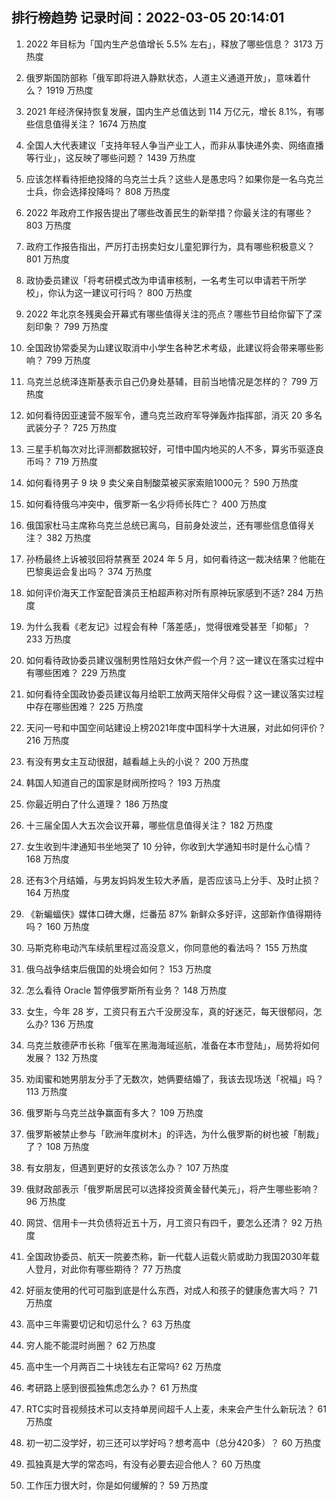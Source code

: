 
## 排行榜趋势 记录时间：2022-03-05 20:14:01
  
  1. 2022 年目标为「国内生产总值增长 5.5% 左右」，释放了哪些信息？ 3173 万热度
    
  2. 俄罗斯国防部称「俄军即将进入静默状态，人道主义通道开放」，意味着什么？ 1919 万热度
    
  3. 2021 年经济保持恢复发展，国内生产总值达到 114 万亿元，增长 8.1%，有哪些信息值得关注？ 1674 万热度
    
  4. 全国人大代表建议「支持年轻人争当产业工人，而非从事快递外卖、网络直播等行业」，这反映了哪些问题？ 1439 万热度
    
  5. 应该怎样看待拒绝投降的乌克兰士兵？这些人是愚忠吗？如果你是一名乌克兰士兵，你会选择投降吗？ 808 万热度
    
  6. 2022 年政府工作报告提出了哪些改善民生的新举措？你最关注的有哪些？ 803 万热度
    
  7. 政府工作报告指出，严厉打击拐卖妇女儿童犯罪行为，具有哪些积极意义？ 801 万热度
    
  8. 政协委员建议「将考研模式改为申请审核制，一名考生可以申请若干所学校」，你认为这一建议可行吗？ 800 万热度
    
  9. 2022 年北京冬残奥会开幕式有哪些值得关注的亮点？哪些节目给你留下了深刻印象？ 799 万热度
    
  10. 全国政协常委吴为山建议取消中小学生各种艺术考级，此建议将会带来哪些影响？ 799 万热度
    
  11. 乌克兰总统泽连斯基表示自己仍身处基辅，目前当地情况是怎样的？ 799 万热度
    
  12. 如何看待因亚速营不服军令，遭乌克兰政府军导弹轰炸指挥部，消灭 20 多名武装分子？ 725 万热度
    
  13. 三星手机每次对比评测都数据较好，可惜中国内地买的人不多，算劣币驱逐良币吗？ 719 万热度
    
  14. 如何看待男子 9 块 9 卖父亲自制酸菜被买家索赔1000元？ 590 万热度
    
  15. 如何看待俄乌冲突中，俄罗斯一名少将师长阵亡？ 400 万热度
    
  16. 俄国家杜马主席称乌克兰总统已离乌，目前身处波兰，还有哪些信息值得关注？ 382 万热度
    
  17. 孙杨最终上诉被驳回将禁赛至 2024 年 5 月，如何看待这一裁决结果？他能在巴黎奥运会复出吗？ 374 万热度
    
  18. 如何评价海天工作室配音演员王柏超声称对所有原神玩家感到不适? 284 万热度
    
  19. 为什么我看《老友记》过程会有种「落差感」，觉得很难受甚至「抑郁」？ 233 万热度
    
  20. 如何看待政协委员建议强制男性陪妇女休产假一个月？这一建议在落实过程中有哪些困难？ 229 万热度
    
  21. 如何看待全国政协委员建议每月给职工放两天陪伴父母假？这一建议落实过程中存在哪些困难？ 225 万热度
    
  22. 天问一号和中国空间站建设上榜2021年度中国科学十大进展，对此如何评价？ 216 万热度
    
  23. 有没有男女主互动很甜，越看越上头的小说？ 200 万热度
    
  24. 韩国人知道自己的国家是财阀所控吗？ 193 万热度
    
  25. 你最近明白了什么道理？ 186 万热度
    
  26. 十三届全国人大五次会议开幕，哪些信息值得关注？ 182 万热度
    
  27. 女生收到牛津通知书坐地哭了 10 分钟，你收到大学通知书时是什么心情？ 168 万热度
    
  28. 还有3个月结婚，与男友妈妈发生较大矛盾，是否应该马上分手、及时止损？ 164 万热度
    
  29. 《新蝙蝠侠》媒体口碑大爆，烂番茄 87% 新鲜众多好评，这部新作值得期待吗？ 160 万热度
    
  30. 马斯克称电动汽车续航里程过高没意义，你同意他的看法吗？ 155 万热度
    
  31. 俄乌战争结束后俄国的处境会如何？ 153 万热度
    
  32. 怎么看待 Oracle 暂停俄罗斯所有业务？ 148 万热度
    
  33. 女生，今年 28 岁，工资只有五六千没房没车，真的好迷茫，每天很郁闷，怎么办? 136 万热度
    
  34. 乌克兰敖德萨市长称「俄军在黑海海域巡航，准备在本市登陆」，局势将如何发展？ 132 万热度
    
  35. 劝闺蜜和她男朋友分手了无数次，她俩要结婚了，我该去现场送「祝福」吗？ 113 万热度
    
  36. 俄罗斯与乌克兰战争赢面有多大？ 109 万热度
    
  37. 俄罗斯被禁止参与「欧洲年度树木」的评选，为什么俄罗斯的树也被「制裁」了？ 108 万热度
    
  38. 有女朋友，但遇到更好的女孩该怎么办？ 107 万热度
    
  39. 俄财政部表示「俄罗斯居民可以选择投资黄金替代美元」，将产生哪些影响？ 96 万热度
    
  40. 网贷、信用卡一共负债将近五十万，月工资只有四千，要怎么还清？ 92 万热度
    
  41. 全国政协委员、航天一院姜杰称，新一代载人运载火箭或助力我国2030年载人登月，对此你有哪些期待？ 77 万热度
    
  42. 好丽友使用的代可可脂到底是什么东西，对成人和孩子的健康危害大吗？ 71 万热度
    
  43. 高中三年需要切记和切忌什么？ 63 万热度
    
  44. 穷人能不能混时尚圈？ 62 万热度
    
  45. 高中生一个月两百二十块钱左右正常吗? 62 万热度
    
  46. 考研路上感到很孤独焦虑怎么办？ 61 万热度
    
  47. RTC实时音视频技术可以支持单房间超千人上麦，未来会产生什么新玩法？ 61 万热度
    
  48. 初一初二没学好，初三还可以学好吗？想考高中（总分420多）？ 60 万热度
    
  49. 孤独真是大学的常态吗，有没有必要去迎合他人？ 60 万热度
    
  50. 工作压力很大时，你是如何缓解的？ 59 万热度
    